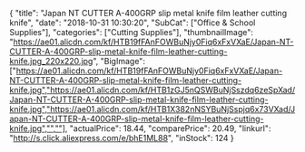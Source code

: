{
	"title": "Japan NT CUTTER A-400GRP slip metal knife film leather cutting knife",
	"date": "2018-10-31 10:30:20",
	"SubCat": ["Office & School Supplies"],
	"categories": ["Cutting Supplies"],
	"thumbnailImage": "https://ae01.alicdn.com/kf/HTB19fFAnFOWBuNjy0Fiq6xFxVXaE/Japan-NT-CUTTER-A-400GRP-slip-metal-knife-film-leather-cutting-knife.jpg_220x220.jpg",
	"BigImage": ["https://ae01.alicdn.com/kf/HTB19fFAnFOWBuNjy0Fiq6xFxVXaE/Japan-NT-CUTTER-A-400GRP-slip-metal-knife-film-leather-cutting-knife.jpg","https://ae01.alicdn.com/kf/HTB1zGJ5nQSWBuNjSszdq6zeSpXad/Japan-NT-CUTTER-A-400GRP-slip-metal-knife-film-leather-cutting-knife.jpg","https://ae01.alicdn.com/kf/HTB1X382nNSYBuNjSspjq6x73VXad/Japan-NT-CUTTER-A-400GRP-slip-metal-knife-film-leather-cutting-knife.jpg","",""],
	"actualPrice": 18.44,
	"comparePrice": 20.49,
	"linkurl": "http://s.click.aliexpress.com/e/bhE1ML88",
	"inStock": 124
}
